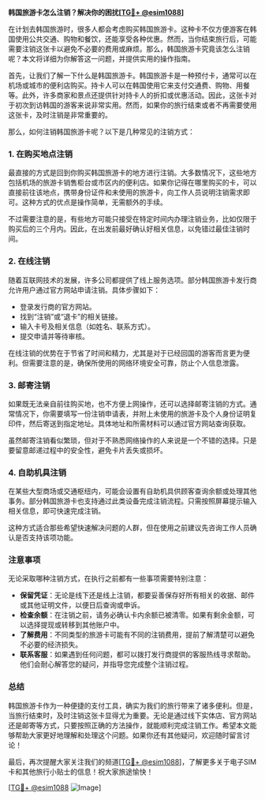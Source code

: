 **韩国旅游卡怎么注销？解决你的困扰[[TG💪+ @esim1088](https://t.me/s/esim1088)]**

在计划去韩国旅游时，很多人都会考虑购买韩国旅游卡。这种卡不仅方便游客在韩国使用公共交通、购物和餐饮，还能享受各种优惠。然而，当你结束旅行后，可能需要注销这张卡以避免不必要的费用或麻烦。那么，韩国旅游卡究竟该怎么注销呢？本文将详细为你解答这一问题，并提供实用的操作指南。

首先，让我们了解一下什么是韩国旅游卡。韩国旅游卡是一种预付卡，通常可以在机场或城市的便利店购买。持卡人可以在韩国使用它来支付交通费、购物、用餐等。此外，许多商家和景点还提供针对持卡人的折扣或优惠活动。因此，这张卡对于初次到访韩国的游客来说非常实用。然而，如果你的旅行结束或者不再需要使用这张卡，及时注销是非常重要的。

那么，如何注销韩国旅游卡呢？以下是几种常见的注销方式：

### **1. 在购买地点注销**
最直接的方式是回到你购买韩国旅游卡的地方进行注销。大多数情况下，这些地方包括机场的旅游卡销售柜台或市区内的便利店。如果你记得在哪里购买的卡，可以直接前往该地点，携带身份证件和未使用的旅游卡，向工作人员说明注销需求即可。这种方式的优点是操作简单，无需额外的手续。

不过需要注意的是，有些地方可能只接受在特定时间内办理注销业务，比如仅限于购买后的三个月内。因此，在出发前最好确认好相关信息，以免错过最佳注销时间。

### **2. 在线注销**
随着互联网技术的发展，许多公司都提供了线上服务选项。部分韩国旅游卡发行商允许用户通过官方网站申请注销。具体步骤如下：
- 登录发行商的官方网站。
- 找到“注销”或“退卡”的相关链接。
- 输入卡号及相关信息（如姓名、联系方式）。
- 提交申请并等待审核。

在线注销的优势在于节省了时间和精力，尤其是对于已经回国的游客而言更为便利。但需要注意的是，确保所使用的网络环境安全可靠，防止个人信息泄露。

### **3. 邮寄注销**
如果既无法亲自前往购买地，也不方便上网操作，还可以选择邮寄注销的方式。通常情况下，你需要填写一份注销申请表，并附上未使用的旅游卡及个人身份证明复印件，然后寄送到指定地址。具体地址和所需材料可以通过官方网站查询获取。

虽然邮寄注销看似繁琐，但对于不熟悉网络操作的人来说是一个不错的选择。只是要留意邮递过程中的安全性，避免卡片丢失或损坏。

### **4. 自助机具注销**
在某些大型商场或交通枢纽内，可能会设置有自助机具供顾客查询余额或处理其他事务。部分韩国旅游卡也支持通过此类设备完成注销流程。只需按照屏幕提示输入相关信息，即可快速完成注销。

这种方式适合那些希望快速解决问题的人群，但在使用之前建议先咨询工作人员确认是否支持该项功能。

### **注意事项**
无论采取哪种注销方式，在执行之前都有一些事项需要特别注意：
- **保留凭证**：无论是线下还是线上注销，都要妥善保存好所有相关的收据、邮件或其他证明文件，以便日后查询或申诉。
- **检查余额**：在注销之前，请务必确认卡内余额已被清零。如果有剩余金额，可以选择提现或转移到其他账户中。
- **了解费用**：不同类型的旅游卡可能有不同的注销费用，提前了解清楚可以避免不必要的经济损失。
- **联系客服**：如果遇到任何问题，都可以拨打发行商提供的客服热线寻求帮助。他们会耐心解答您的疑问，并指导您完成整个注销过程。

### **总结**
韩国旅游卡作为一种便捷的支付工具，确实为我们的旅行带来了诸多便利。但是，当旅行结束时，及时注销这张卡显得尤为重要。无论是通过线下实体店、官方网站还是邮寄等方式，只要按照正确的方法操作，就能顺利完成注销工作。希望本文能够帮助大家更好地理解和处理这个问题。如果你还有其他疑问，欢迎随时留言讨论！

最后，再次提醒大家关注我们的频道[[TG💪+ @esim1088](https://t.me/s/esim1088)]，了解更多关于电子SIM卡和其他旅行小贴士的信息！祝大家旅途愉快！

[[TG💪+ @esim1088](https://t.me/s/esim1088) ![Image](https://i.postimg.cc/4NQfJmqS/Snipaste-2025-05-13-00-14-12.png)]